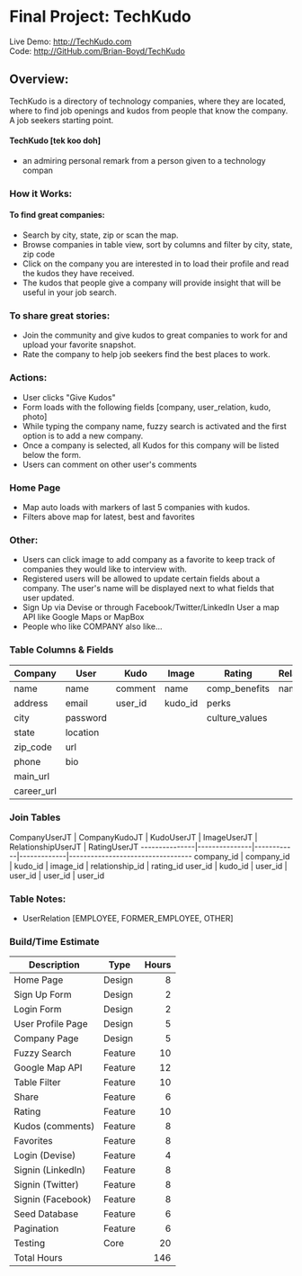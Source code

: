 # Final Project: TechKudo

Live Demo: <http://TechKudo.com>  
Code: <http://GitHub.com/Brian-Boyd/TechKudo>

## Overview:

TechKudo is a directory of technology companies, where they are located, where to find job openings and kudos from people that know the company. A job seekers starting point.

#### TechKudo [tek koo doh]
* an admiring personal remark from a person given to a technology compan

 
### How it Works:

#### To find great companies:
* Search by city, state, zip or scan the map.
* Browse companies in table view, sort by columns and filter by city, state, zip code
* Click on the company you are interested in to load their profile and read the kudos they have received.
* The kudos that people give a company will provide insight that will be useful in your job search.

### To share great stories:
* Join the community and give kudos to great companies to work for and upload your favorite snapshot.
* Rate the company to help job seekers find the best places to work.

### Actions:
* User clicks "Give Kudos"
* Form loads with the following fields [company, user_relation, kudo, photo]
* While typing the company name, fuzzy search is activated and the first option is to add a new company.
* Once a company is selected, all Kudos for this company will be listed below the form.
* Users can comment on other user's comments

### Home Page
* Map auto loads with markers of last 5 companies with kudos.
* Filters above map for latest, best and favorites

### Other:
* Users can click image to add company as a favorite to keep track of companies they would like to interview with.
* Registered users will be allowed to update certain fields about a company. The user's name will be displayed next to what fields that user updated.
* Sign Up via Devise or through Facebook/Twitter/LinkedIn
User a map API like Google Maps or MapBox
* People who like COMPANY also like...


### Table Columns & Fields

 Company    | User     | Kudo    | Image    | Rating         | Relationship
------------|----------|---------|----------|----------------|-------------
 name       | name     | comment | name     | comp_benefits  | name        
 address    | email    | user_id | kudo_id  | perks          |             
 city       | password |         |          | culture_values |             
 state      | location |         |          |                |             
 zip_code   | url      |         |          |                |             
 phone      | bio      |         |          |                |             
 main_url   |          |         |          |                |             
 career_url |          |         |          |                |             

### Join Tables

 CompanyUserJT | CompanyKudoJT | KudoUserJT | ImageUserJT | RelationshipUserJT | RatingUserJT
---------------|---------------|------------|-------------|----------------------------------
 company_id    | company_id    | kudo_id    | image_id    | relationship_id    | rating_id
 user_id       | kudo_id       | user_id    | user_id     | user_id            | user_id

### Table Notes:
* UserRelation  [EMPLOYEE, FORMER_EMPLOYEE, OTHER]

### Build/Time Estimate

Description       | Type    | Hours
------------------|---------|------:
Home Page         | Design  | 8
Sign Up Form      | Design  | 2
Login Form        | Design  | 2
User Profile Page | Design  | 5
Company Page      | Design  | 5
Fuzzy Search      | Feature | 10
Google Map API    | Feature | 12
Table Filter      | Feature | 10
Share             | Feature | 6
Rating            | Feature | 10
Kudos (comments)  | Feature | 8
Favorites         | Feature | 8
Login (Devise)    | Feature | 4
Signin (LinkedIn) | Feature | 8
Signin (Twitter)  | Feature | 8
Signin (Facebook) | Feature | 8
Seed Database     | Feature | 6
Pagination        | Feature | 6
Testing           | Core    | 20
Total Hours       |         | 146